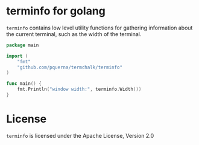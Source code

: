 # terminfo for golang

`terminfo` contains low level utility functions for gathering information about the current terminal, such as the width of the terminal.

```go
package main

import (
	"fmt"
	"github.com/pquerna/termchalk/terminfo"
)

func main() {
	fmt.Println("window width:", terminfo.Width())
}

```

# License

`terminfo` is licensed under the Apache License, Version 2.0

